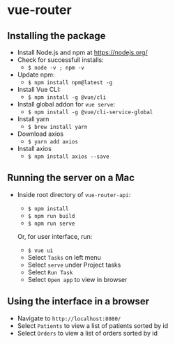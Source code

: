 # vue-router

## Installing the package
- Install Node.js and npm at https://nodejs.org/
- Check for successfull installs:
  - `$ node -v ; npm -v`
- Update npm:
  - `$ npm install npm@latest -g`
- Install Vue CLI:
  - `$ npm install -g @vue/cli`
- Install global addon for `vue serve`:
  - `$ npm install -g @vue/cli-service-global`
- Install yarn
  - `$ brew install yarn`
- Download axios
  - `$ yarn add axios`
- Install axios
  - `$ npm install axios --save`

## Running the server on a Mac
- Inside root directory of `vue-router-api`:
  - `$ npm install`
  - `$ npm run build`
  - `$ npm run serve`
  
  Or, for user interface, run:
  - `$ vue ui`
  - Select `Tasks` on left menu
  - Select `serve` under Project tasks
  - Select `Run Task`
  - Select `Open app` to view in browser
  
## Using the interface in a browser
- Navigate to `http://localhost:8080/`
- Select `Patients` to view a list of patients sorted by id
- Select `Orders` to view a list of orders sorted by id
